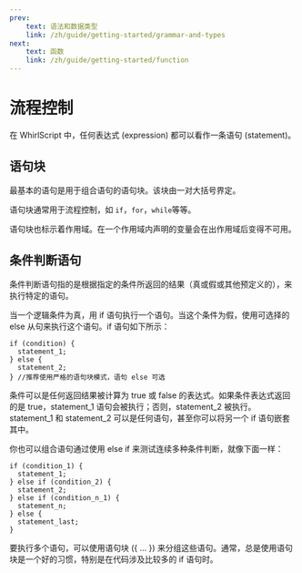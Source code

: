 ```yaml
---
prev:
    text: 语法和数据类型
    link: /zh/guide/getting-started/grammar-and-types
next:
    text: 函数
    link: /zh/guide/getting-started/function
---
```

# 流程控制

在 WhirlScript 中，任何表达式 (expression) 都可以看作一条语句 (statement)。

## 语句块

最基本的语句是用于组合语句的语句块。该块由一对大括号界定。

语句块通常用于流程控制，如 `if`，`for`，`while`等等。

语句块也标示着作用域。在一个作用域内声明的变量会在出作用域后变得不可用。

## 条件判断语句

条件判断语句指的是根据指定的条件所返回的结果（真或假或其他预定义的），来执行特定的语句。

当一个逻辑条件为真，用 if 语句执行一个语句。当这个条件为假，使用可选择的 else 从句来执行这个语句。if 语句如下所示：

```whirlscript
if (condition) {
  statement_1;
} else {
  statement_2;
} //推荐使用严格的语句块模式，语句 else 可选
```

条件可以是任何返回结果被计算为 true 或 false 的表达式。如果条件表达式返回的是 true，statement_1 语句会被执行；否则，statement_2 被执行。statement_1 和 statement_2 可以是任何语句，甚至你可以将另一个 if 语句嵌套其中。

你也可以组合语句通过使用 else if 来测试连续多种条件判断，就像下面一样：

```whirlscript
if (condition_1) {
  statement_1;
} else if (condition_2) {
  statement_2;
} else if (condition_n_1) {
  statement_n;
} else {
  statement_last;
}
```

要执行多个语句，可以使用语句块 ({ ... }) 来分组这些语句。通常，总是使用语句块是一个好的习惯，特别是在代码涉及比较多的 if 语句时。

